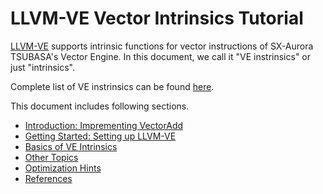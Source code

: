 # LLVM-VE Vector Intrinsics Tutorial

[LLVM-VE](https://github.com/sx-aurora-dev/llvm-project) supports intrinsic functions for vector instructions of SX-Aurora TSUBASA's Vector Engine. In this document, we call it "VE instrinsics" or just "intrinsics".

Complete list of VE instrinsics can be found [here](https://sx-aurora-dev.github.io/velintrin.html).

This document includes following sections.

- [Introduction: Imprementing VectorAdd](intro.md)
- [Getting Started: Setting up LLVM-VE](setup.md)
- [Basics of VE Intrinsics](basics.md)
- [Other Topics](topics.md)
- [Optimization Hints](optimization.md)
- [References](references.md)
